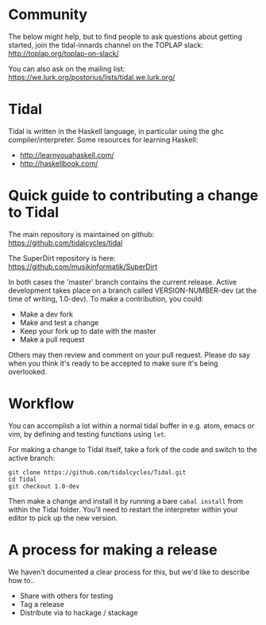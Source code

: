 # Community

The below might help, but to find people to ask questions about
getting started, join the tidal-innards channel on the TOPLAP slack:
  http://toplap.org/toplap-on-slack/

You can also ask on the mailing list:
  https://we.lurk.org/postorius/lists/tidal.we.lurk.org/

# Tidal

Tidal is written in the Haskell language, in particular using the ghc
compiler/interpreter. Some resources for learning Haskell:

* http://learnyouahaskell.com/
* http://haskellbook.com/

# Quick guide to contributing a change to Tidal

The main repository is maintained on github:
  https://github.com/tidalcycles/tidal

The SuperDirt repository is here:
  https://github.com/musikinformatik/SuperDirt

In both cases the 'master' branch contains the current release. Active
development takes place on a branch called VERSION-NUMBER-dev (at the
time of writing, 1.0-dev). To make a contribution, you could:

* Make a dev fork
* Make and test a change
* Keep your fork up to date with the master
* Make a pull request

Others may then review and comment on your pull request. Please do say
when you think it's ready to be accepted to make sure it's being
overlooked.

# Workflow

You can accomplish a lot within a normal tidal buffer in e.g. atom,
emacs or vim, by defining and testing functions using `let`.

For making a change to Tidal itself, take a fork of the code and
switch to the active branch:

```
git clone https://github.com/tidalcycles/Tidal.git
cd Tidal
git checkout 1.0-dev
```

Then make a change and install it by running a bare `cabal install`
from within the Tidal folder. You'll need to restart the interpreter
within your editor to pick up the new version.

# A process for making a release

We haven't documented a clear process for this, but we'd like to
describe how to..

* Share with others for testing
* Tag a release
* Distribute via to hackage / stackage
